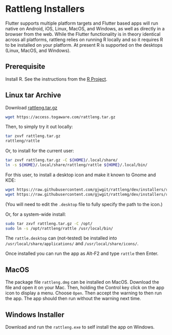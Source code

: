 # Rattleng Installers

Flutter supports multiple platform targets and Flutter based apps will
run native on Android, iOS, Linux, MacOS, and Windows, as well as
directly in a browser from the web. While the Flutter functionality is
in theory identical across all platforms, rattleng relies on running R
locally and so it requires R to be installed on your platform. At
present R is supported on the desktops (Linux, MacOS, and Windows).

## Prerequisite

Install R. See the instructions from the [R
Project](https://cloud.r-project.org/).

## Linux tar Archive

Download [rattleng.tar.gz](https://access.togaware.com/rattleng.tar.gz)

```bash
wget https://access.togaware.com/rattleng.tar.gz
```

Then, to simply try it out locally:

```bash
tar zxvf rattleng.tar.gz
rattleng/rattle
```

Or, to install for the current user:

```bash
tar zxvf rattleng.tar.gz -C ${HOME}/.local/share/
ln -s ${HOME}/.local/share/rattleng/rattle ${HOME}/.local/bin/
```

For this user, to install a desktop icon and make it known to Gnome
and KDE:

```bash
wget https://raw.githubusercontent.com/gjwgit/rattleng/dev/installers/rattle.desktop -O ${HOME}/.local/share/applications/rattle.desktop
wget https://raw.githubusercontent.com/gjwgit/rattlemg/dev/installers/rattle.png -O ${HOME}/.local/share/icons/hicolor/256x256/apps/rattle.png
```
(You will need to edit the `.desktop` file to fully specify the path
to the icon.)

Or, for a system-wide install:

```bash
sudo tar zxvf rattleng.tar.gz -C /opt/
sudo ln -s /opt/rattleng/rattle /usr/local/bin/
``` 

The `rattle.desktop` can (not-tested) be installed into
`/usr/local/share/applications/` and `/usr/local/share/icons/`.

Once installed you can run the app as Alt-F2 and type `rattle` then
Enter.

## MacOS

The package file `rattleng.dmg` can be installed on MacOS. Download
the file and open it on your Mac. Then, holding the Control key click
on the app icon to display a menu. Choose `Open`. Then accept the
warning to then run the app. The app should then run without the
warning next time.

## Windows Installer

Download and run the `rattleng.exe` to self install the app on
Windows.

